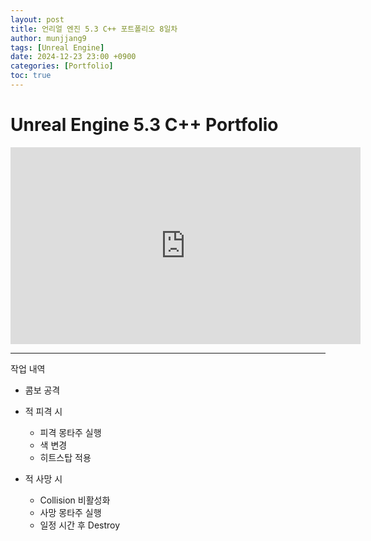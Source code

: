 ```yaml
---
layout: post
title: 언리얼 엔진 5.3 C++ 포트폴리오 8일차
author: munjjang9
tags: [Unreal Engine]
date: 2024-12-23 23:00 +0900
categories: [Portfolio]
toc: true
---
```


# Unreal Engine 5.3 C++ Portfolio

<iframe width="560" height="315" src="https://www.youtube.com/embed/3AVkCr1MYak?si=EYzJyePadCOq8_7M" title="YouTube video player" frameborder="0" allow="accelerometer; autoplay; clipboard-write; encrypted-media; gyroscope; picture-in-picture; web-share" referrerpolicy="strict-origin-when-cross-origin" allowfullscreen></iframe>

---

작업 내역

- 콤보 공격

- 적 피격 시 
    - 피격 몽타주 실행
    - 색 변경
    - 히트스탑 적용

- 적 사망 시
    - Collision 비활성화
    - 사망 몽타주 실행
    - 일정 시간 후 Destroy